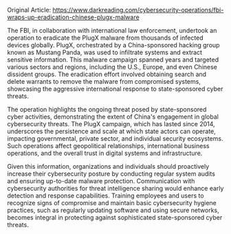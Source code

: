 Original Article: https://www.darkreading.com/cybersecurity-operations/fbi-wraps-up-eradication-chinese-plugx-malware

The FBI, in collaboration with international law enforcement, undertook an operation to eradicate the PlugX malware from thousands of infected devices globally. PlugX, orchestrated by a China-sponsored hacking group known as Mustang Panda, was used to infiltrate systems and extract sensitive information. This malware campaign spanned years and targeted various sectors and regions, including the U.S., Europe, and even Chinese dissident groups. The eradication effort involved obtaining search and delete warrants to remove the malware from compromised systems, showcasing the aggressive international response to state-sponsored cyber threats.

The operation highlights the ongoing threat posed by state-sponsored cyber activities, demonstrating the extent of China's engagement in global cybersecurity threats. The PlugX campaign, which has lasted since 2014, underscores the persistence and scale at which state actors can operate, impacting governmental, private sector, and individual security ecosystems. Such operations affect geopolitical relationships, international business operations, and the overall trust in digital systems and infrastructure.

Given this information, organizations and individuals should proactively increase their cybersecurity posture by conducting regular system audits and ensuring up-to-date malware protection. Communication with cybersecurity authorities for threat intelligence sharing would enhance early detection and response capabilities. Training employees and users to recognize signs of compromise and maintain basic cybersecurity hygiene practices, such as regularly updating software and using secure networks, becomes integral in protecting against sophisticated state-sponsored cyber threats.